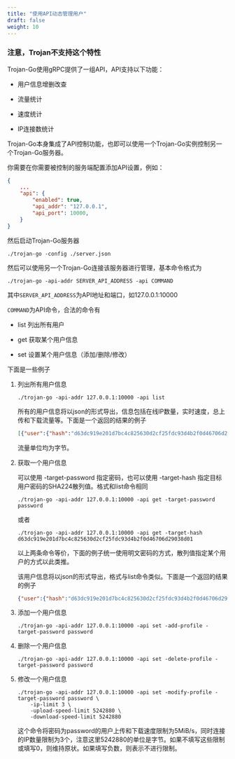 ```yaml
---
title: "使用API动态管理用户"
draft: false
weight: 10
---
```


### 注意，Trojan不支持这个特性

Trojan-Go使用gRPC提供了一组API，API支持以下功能：

- 用户信息增删改查

- 流量统计

- 速度统计

- IP连接数统计

Trojan-Go本身集成了API控制功能，也即可以使用一个Trojan-Go实例控制另一个Trojan-Go服务器。

你需要在你需要被控制的服务端配置添加API设置，例如：

```json
{
    ...
    "api": {
        "enabled": true,
        "api_addr": "127.0.0.1",
        "api_port": 10000,
    }
}
```

然后启动Trojan-Go服务器

```shell
./trojan-go -config ./server.json
```

然后可以使用另一个Trojan-Go连接该服务器进行管理，基本命令格式为

```shell
./trojan-go -api-addr SERVER_API_ADDRESS -api COMMAND
```

其中```SERVER_API_ADDRESS```为API地址和端口，如127.0.0.1:10000

```COMMAND```为API命令，合法的命令有

- list 列出所有用户

- get 获取某个用户信息

- set 设置某个用户信息（添加/删除/修改）

下面是一些例子

1. 列出所有用户信息

    ```shell
    ./trojan-go -api-addr 127.0.0.1:10000 -api list
    ```

    所有的用户信息将以json的形式导出，信息包括在线IP数量，实时速度，总上传和下载流量等。下面是一个返回的结果的例子

    ```json
    [{"user":{"hash":"d63dc919e201d7bc4c825630d2cf25fdc93d4b2f0d46706d29038d01"},"status":{"traffic_total":{"upload_traffic":36393,"download_traffic":186478},"speed_current":{"upload_speed":25210,"download_speed":72384},"speed_limit":{"upload_speed":5242880,"download_speed":5242880},"ip_limit":50}}]
    ```

    流量单位均为字节。

2. 获取一个用户信息

    可以使用 -target-password 指定密码，也可以使用 -target-hash 指定目标用户密码的SHA224散列值。格式和list命令相同

    ```shell
    ./trojan-go -api-addr 127.0.0.1:10000 -api get -target-password password
    ```

    或者

    ```shell
    ./trojan-go -api-addr 127.0.0.1:10000 -api get -target-hash d63dc919e201d7bc4c825630d2cf25fdc93d4b2f0d46706d29038d01
    ```

    以上两条命令等价，下面的例子统一使用明文密码的方式，散列值指定某个用户的方式以此类推。

    该用户信息将以json的形式导出，格式与list命令类似。下面是一个返回的结果的例子

    ```json
    {"user":{"hash":"d63dc919e201d7bc4c825630d2cf25fdc93d4b2f0d46706d29038d01"},"status":{"traffic_total":{"upload_traffic":36393,"download_traffic":186478},"speed_current":{"upload_speed":25210,"download_speed":72384},"speed_limit":{"upload_speed":5242880,"download_speed":5242880},"ip_limit":50}}
    ```

3. 添加一个用户信息

    ```shell
    ./trojan-go -api-addr 127.0.0.1:10000 -api set -add-profile -target-password password
    ```

4. 删除一个用户信息

    ```shell
    ./trojan-go -api-addr 127.0.0.1:10000 -api set -delete-profile -target-password password
    ```

5. 修改一个用户信息

    ```shell
    ./trojan-go -api-addr 127.0.0.1:10000 -api set -modify-profile -target-password password \
        -ip-limit 3 \
        -upload-speed-limit 5242880 \
        -download-speed-limit 5242880
    ```

    这个命令将密码为password的用户上传和下载速度限制为5MiB/s，同时连接的IP数量限制为3个，注意这里5242880的单位是字节。如果不填写这些限制或填写0，则维持原状。如果填写负数，则表示不进行限制。
